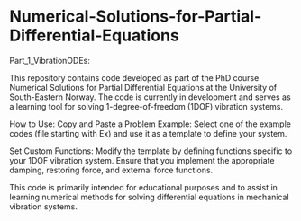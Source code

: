 # Numerical-Solutions-for-Partial-Differential-Equations

Part_1_VibrationODEs:

  This repository contains code developed as part of the PhD course Numerical Solutions for Partial Differential Equations at the University of South-Eastern Norway. The code is currently in development and serves as a learning tool for solving 1-degree-of-freedom (1DOF) vibration systems.
  
  How to Use:
  Copy and Paste a Problem Example:
  Select one of the example codes (file starting with Ex) and use it as a template to define your system.
  
  Set Custom Functions:
  Modify the template by defining functions specific to your 1DOF vibration system. Ensure that you implement the appropriate damping, restoring force, and external force functions.
  
  This code is primarily intended for educational purposes and to assist in learning numerical methods for solving differential equations in mechanical vibration systems.

